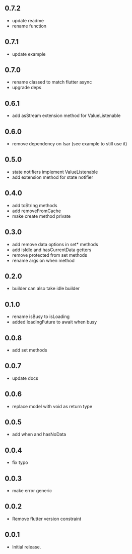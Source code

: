 ## 0.7.2

* update readme
* rename function

## 0.7.1

* update example

## 0.7.0

* rename classed to match flutter async
* upgrade deps

## 0.6.1

* add asStream extension method for ValueListenable

## 0.6.0

* remove dependency on Isar (see example to still use it)

## 0.5.0

* state notifiers implement ValueListenable
* add extension method for state notifier

## 0.4.0

* add toString methods
* add removeFromCache
* make create method private

## 0.3.0

* add remove data options in set* methods
* add isIdle and hasCurrentData getters
* remove protected from set methods
* rename args on when method

## 0.2.0

* builder can also take idle builder

## 0.1.0

* rename isBusy to isLoading
* added loadingFuture to await when busy

## 0.0.8

* add set methods

## 0.0.7

* update docs

## 0.0.6

* replace model with void as return type

## 0.0.5

* add when and hasNoData

## 0.0.4

* fix typo

## 0.0.3

* make error generic

## 0.0.2

* Remove flutter version constraint

## 0.0.1

* Initial release.
